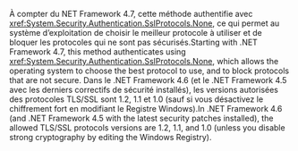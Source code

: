 <span data-ttu-id="5daf2-101">À compter du NET Framework 4.7, cette méthode authentifie avec <xref:System.Security.Authentication.SslProtocols.None>, ce qui permet au système d’exploitation de choisir le meilleur protocole à utiliser et de bloquer les protocoles qui ne sont pas sécurisés.</span><span class="sxs-lookup"><span data-stu-id="5daf2-101">Starting with .NET Framework 4.7, this method authenticates using <xref:System.Security.Authentication.SslProtocols.None>, which allows the operating system to choose the best protocol to use, and to block protocols that are not secure.</span></span> <span data-ttu-id="5daf2-102">Dans le .NET Framework 4.6 (et le .NET Framework 4.5 avec les derniers correctifs de sécurité installés), les versions autorisées des protocoles TLS/SSL sont 1.2, 1.1 et 1.0 (sauf si vous désactivez le chiffrement fort en modifiant le Registre Windows).</span><span class="sxs-lookup"><span data-stu-id="5daf2-102">In .NET Framework 4.6 (and .NET Framework 4.5 with the latest security patches installed), the allowed TLS/SSL protocols versions are 1.2, 1.1, and 1.0 (unless you disable strong cryptography by editing the Windows Registry).</span></span>
